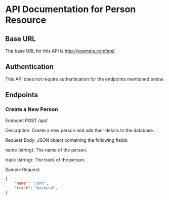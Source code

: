 # API Documentation for Person Resource


## Base URL
The base URL for this API is http://example.com/api/


## Authentication
This API does not require authentication for the endpoints mentioned below.

## Endpoints

### Create a New Person
Endpoint POST /api/

Description: Create a new person and add their details to the database.

Request Body: JSON object containing the following fields:

name (string): The name of the person.

track (string): The track of the person.

Sample Request:

```json
{
    "name": "John",
    "track": "backend",
}
```



